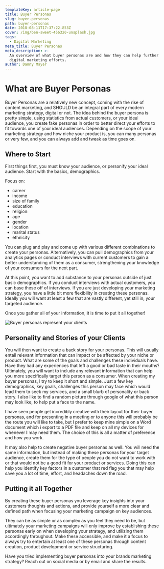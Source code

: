 ```yaml
---
templateKey: article-page
title: Buyer Personas
slug: buyer-personas
path: buyer-personas
date: 2018-08-11T17:37:22.853Z
cover: /img/ben-sweet-456320-unsplash.jpg
tags:
  - Digital Marketing
meta_title: Buyer Personas
meta_description: >-
  An overview of what buyer personas are and how they can help further your
  digital marketing efforts.
author: Danny Mayer
---
```

# What are Buyer Personas

Buyer Personas are a relatively new concept, coming with the rise of content marketing, and SHOULD be an integral part of every modern marketing strategy, digital or not. The idea behind the buyer persona is pretty simple, using statistics from actual customers, or your ideal audience, you create fake personas in order to better direct your efforts to fit towards one of your ideal audiences. Depending on the scope of your marketing strategy and how niche your product is, you can many personas or very few, and you can always add and tweak as time goes on.

## Where to Start

First things first, you must know your audience, or personify your ideal audience. Start with the basics, demographics.

Focus on:

* career
* income
* size of family
* education
* religion
* age
* gender
* location
* marital status
* ethnicity

You can plug and play and come up with various different combinations to create your personas. Alternatively, you can pull demographics from your analytics pages or conduct interviews with current customers to gain a better understanding of them as a consumer, strengthening your knowledge of your consumers for the next part.

At this point, you want to add substance to your personas outside of just basic demographics. If you conduct interviews with actual customers, you can base these off of interviews. If you are just developing your marketing strategy, you have a little bit more flexibility in creating these personas. Ideally you will want at least a few that are vastly different, yet still in, your targeted audience.

Once you gather all of your information, it is time to put it all together!

![Buyer personas represent your clients](/img/ben-sweet-456320-unsplash.jpg)

## Personality and Stories of your Clients

You will then want to create a back story for your personas. This will usually entail relevant information that can impact or be affected by your niche or product. What are some of the goals and challenges these individuals have. Have they had any experiences that left a good or bad taste in their mouths? Ultimately, you will want to include any relevant information that can help you more specifically target this person as a consumer. When creating my buyer personas, I try to keep it short and simple. Just a few key demographics, key goals, challenges this person may face which would lead them to seek my services, and a small blurb of personality or back story. I also like to find a random picture through google of what this person may look like, to help put a face to the name.

I have seen people get incredibly creative with their layout for their buyer personas, and for presenting in a meeting or to anyone this will probably be the route you will like to take, but I prefer to keep mine simple on a Word document which i export to a PDF file and keep on all my devices for whenever I may need them. The choice of this is all a matter of preference and how you work.

It may also help to create negative buyer personas as well. You will need the same information, but instead of making these personas for your target audience, create them for the type of people you do not want to work with or that would not be a good fit for your product or services. Doing this can help you identify key factors in a customer that red flag you that may help save you a lot of time, effort, and headaches down the road.

## Putting it all Together

By creating these buyer personas you leverage key insights into your customers thoughts and actions, and provide yourself a more clear and defined path when focusing your marketing campaign on key audiences.

They can be as simple or as complex as you feel they need to be, but ultimately your marketing campaigns will only improve by establishing these personas early on when developing your strategy, and utilizing them accordingly throughout. Make these accessible, and make it a focus to always try to entertain at least one of these personas through content creation, product development or service structuring.

Have you tried implementing buyer personas into your brands marketing strategy? Reach out on social media or by email and share the results.

